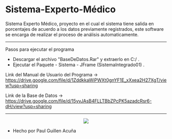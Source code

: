 # Sistema-Experto-Médico
Sistema Experto Médico, proyecto en el cual el sistema tiene salida en porcentajes de acuerdo a los datos previamente registrados, este software se encarga de 
realizar el proceso de análisis automaticamente.

--------------------------------------------------------------------------------------------------------------------------------------

Pasos para ejecutar el programa
 * Descargar el archivo "BaseDeDatos.Rar" y extraerlo en C:/ .
 * Ejecutar el Paquete - Sistema - JFrame (SistemaIntegrado01) .

Link del Manual de Usuario del Programa -> https://drive.google.com/file/d/1ZddkkaWiPWXt0gnYF1E_xXxea2H27XgT/view?usp=sharing

Link de la Base de Datos -> https://drive.google.com/file/d/15yvJAsB4FLLTBbZPcPK5azadcRsr6-dH/view?usp=sharing

--------------------------------------------------------------------------------------------------------------------------------------


<p align="center">
  <img src="https://i.postimg.cc/2SCpPycN/probando.png"/>
</p>


* Hecho por Paul Guillen Acuña
